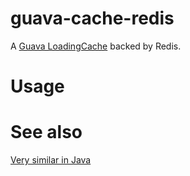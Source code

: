 # guava-cache-redis

A [Guava LoadingCache](https://github.com/google/guava/wiki/CachesExplained) backed by Redis.

# Usage



# See also

[Very similar in Java](https://github.com/levyfan/guava-cache-redis)